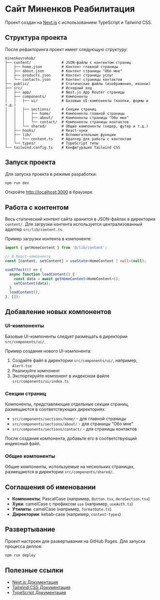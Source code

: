 # Сайт Миненков Реабилитация

Проект создан на [Next.js](https://nextjs.org) с использованием TypeScript и Tailwind CSS.

## Структура проекта

После рефакторинга проект имеет следующую структуру:

```
minenkovrehab/
├── content/              # JSON-файлы с контентом страниц
│   ├── home.json         # Контент главной страницы
│   ├── about.json        # Контент страницы "Обо мне"
│   ├── products.json     # Контент страницы услуг
│   └── contacts.json     # Контент страницы контактов
├── public/               # Статические файлы (изображения, иконки)
├── src/                  # Исходный код
│   ├── app/              # Next.js App Router страницы
│   ├── components/       # Компоненты
│   │   ├── ui/           # Базовые UI-компоненты (кнопки, формы и т.д.)
│   │   ├── sections/     # Секции страниц
│   │   │   ├── home/     # Компоненты главной страницы
│   │   │   ├── about/    # Компоненты страницы "Обо мне"
│   │   │   └── contact/  # Компоненты страницы контактов
│   │   └── shared/       # Общие компоненты (хедер, футер и т.д.)
│   ├── hooks/            # React-хуки
│   ├── lib/              # Вспомогательные функции
│   │   └── content.ts    # Адаптер для работы с контентом
│   └── types/            # TypeScript типы
└── tailwind.config.ts    # Конфигурация Tailwind CSS
```

## Запуск проекта

Для запуска проекта в режиме разработки:

```bash
npm run dev
```

Откройте [http://localhost:3000](http://localhost:3000) в браузере.

## Работа с контентом

Весь статический контент сайта хранится в JSON-файлах в директории `content/`. Для загрузки контента используется централизованный адаптер `src/lib/content.ts`.

Пример загрузки контента в компоненте:

```typescript
import { getHomeContent } from '@/lib/content';

// В React-компоненте
const [content, setContent] = useState<HomeContent | null>(null);

useEffect(() => {
  async function loadContent() {
    const data = await getHomeContent<HomeContent>();
    setContent(data);
  }
  loadContent();
}, []);
```

## Добавление новых компонентов

### UI-компоненты

Базовые UI-компоненты следует размещать в директории `src/components/ui/`.

Пример создания нового UI-компонента:

1. Создайте файл в директории `src/components/ui/`, например, `Alert.tsx`
2. Реализуйте компонент
3. Экспортируйте компонент в индексном файле `src/components/ui/index.ts`

### Секции страниц

Компоненты, представляющие отдельные секции страниц, размещаются в соответствующих директориях:

- `src/components/sections/home/` - для главной страницы
- `src/components/sections/about/` - для страницы "Обо мне"
- `src/components/sections/contact/` - для страницы контактов

После создания компонента, добавьте его в соответствующий индексный файл.

### Общие компоненты

Общие компоненты, используемые на нескольких страницах, размещаются в директории `src/components/shared/`.

## Соглашения об именовании

- **Компоненты**: PascalCase (например, `Button.tsx`, `HeroSection.tsx`)
- **Хуки**: camelCase с префиксом `use` (например, `useAuth.ts`)
- **Утилиты**: camelCase (например, `formatDate.ts`)
- **Директории**: kebab-case (например, `content-types`)

## Развертывание

Проект настроен для развертывания на GitHub Pages. Для запуска процесса деплоя:

```bash
npm run deploy
```

## Полезные ссылки

- [Next.js Документация](https://nextjs.org/docs)
- [Tailwind CSS Документация](https://tailwindcss.com/docs)
- [TypeScript Документация](https://www.typescriptlang.org/docs)
